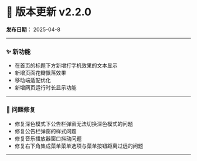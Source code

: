 # 📜 **版本更新 v2.2.0**  

**发布日期：** 2025-04-8  

---

### ✨ **新功能**  
- 在首页的标题下方新增打字机效果的文本显示  
- 新增页面花瓣飘落效果
- 移动端适配优化
- 新增网页运行时长显示功能

---

### 🐞 **问题修复**  
- 修复深色模式下公告栏弹窗无法切换深色模式的问题  
- 修复公告栏弹窗的样式问题
- 修复音乐播放器窗口抖动问题
- 修复右下角集成菜单菜单选项与菜单按钮距离过远的问题  

---

### 
